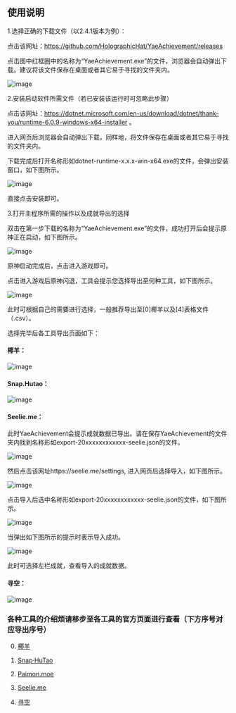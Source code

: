 ## 使用说明

1.选择正确的下载文件（以2.4.1版本为例）：

点击该网址：https://github.com/HolographicHat/YaeAchievement/releases

点击图中红框圈中的名称为“YaeAchievement.exe”的文件，浏览器会自动弹出下载。建议将该文件保存在桌面或者其它易于寻找的文件夹内。

![image](https://github.com/Finchaos/yae-markdown-230119/blob/main/images/1.png)

2.安装启动软件所需文件（若已安装该运行时可忽略此步骤）

点击该网址：https://dotnet.microsoft.com/en-us/download/dotnet/thank-you/runtime-6.0.9-windows-x64-installer 。

进入网页后浏览器会自动弹出下载，同样地，将文件保存在桌面或者其它易于寻找的文件夹内。

下载完成后打开名称形如dotnet-runtime-x.x.x-win-x64.exe的文件，会弹出安装窗口，如下图所示。

![image](https://github.com/Finchaos/yae-markdown-230119/blob/main/images/2.png)

直接点击安装即可。

3.打开主程序所需的操作以及成就导出的选择

双击在第一步下载的名称为“YaeAchievement.exe”的文件，成功打开后会提示原神正在启动，如下图所示。

![image](https://github.com/Finchaos/yae-markdown-230119/blob/main/images/3.png)

原神启动完成后，点击进入游戏即可。

点击进入游戏后原神闪退，工具会提示您选择导出至何种工具，如下图所示。

![image](https://github.com/Finchaos/yae-markdown-230119/blob/main/images/4.png)

此时可根据自己的需要进行选择，一般推荐导出至[0]椰羊以及[4]表格文件（.csv）。

选择完毕后各工具导出页面如下：

#### 椰羊：

![image](https://github.com/Finchaos/yae-markdown-230119/blob/main/images/5.png)

#### Snap.Hutao：

![image](https://github.com/Finchaos/yae-markdown-230119/blob/main//images/6.png)

#### Seelie.me：

此时YaeAchievement会提示成就数据已导出。请在保存YaeAchievement的文件夹内找到名称形如export-20xxxxxxxxxxxx-seelie.json的文件。

![image](https://github.com/Finchaos/yae-markdown-230119/blob/main/images/7.png)

然后点击该网址https://seelie.me/settings, 进入网页后选择导入，如下图所示。

![image](https://github.com/Finchaos/yae-markdown-230119/blob/main/images/8.png)

点击导入后选中名称形如export-20xxxxxxxxxxxx-seelie.json的文件，如下图所示。

![image](https://github.com/Finchaos/yae-markdown-230119/blob/main/images/9.png)

当弹出如下图所示的提示时表示导入成功。

![image](https://github.com/Finchaos/yae-markdown-230119/blob/main/images/10.png)

此时可选择左栏成就，查看导入的成就数据。

#### 寻空：

![image](https://github.com/Finchaos/yae-markdown-230119/blob/main/images/11.png)

### 各种工具的介绍烦请移步至各工具的官方页面进行查看（下方序号对应导出序号）

0. [椰羊](https://cocogoat.work/achievement)

1. [Snap·HuTao](https://github.com/DGP-Studio/Snap.HuTao)

2. [Paimon.moe](https://paimon.moe/achievement/)

3. [Seelie.me](https://seelie.me/achievements)

4. [寻空](https://github.com/xunkong/xunkong)
